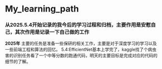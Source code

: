# My_learning_path

### 从2025.5.4开始记录的我今后的学习过程和归档，主要作用是安慰自己，其次作用是记录一下自己做的工作

  
**2025年**
主要的任务是准备一些保研的相关工作，主要是对于深度学习的学习以及一些前端工程和算法的回忆。
5.4:EfficientNet基本上学完了，kaggle找了个病虫害的识别任务看了一个中等分数的跑通代码，明天的主要目标是完成对应的代码的细节的了解。